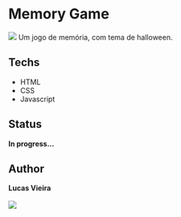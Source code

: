 # Memory Game
<img src="https://img.shields.io/apm/l/vim-mode?style=plastic" />
Um jogo de memória, com tema de halloween.

## Techs
   * HTML
   * CSS
   * Javascript

## Status
   **In progress...**

## Author
   **Lucas Vieira**<br><br>
   <a href="https://www.linkedin.com/in/lucas-vieira-dev/" target="_blank"><img src="https://img.shields.io/badge/-LinkedIn-%230077B5?style=for-the-badge&logo=linkedin&logoColor=white"></a>
